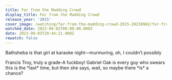 ```yaml
---
title: Far from the Madding Crowd
display_title: Far from the Madding Crowd
release_year: '2015'
cover_image: /watching/far-from-the-madding-crowd-2015-20230902/far-from-the-madding-crowd-2015.jpg
watched_date: 2023-09-02T00:00:00.000Z
date: 2023-09-03T20:44:21.000Z
rewatch: false
---
```

Bathsheba is that girl at karaoke night—murmuring, oh, I couldn’t possibly

Francis Troy, truly a grade-A fuckboy! Gabriel Oak is every guy who swears this is the \*last\* time, but then she says, wait, so maybe there \*is\* a chance?
